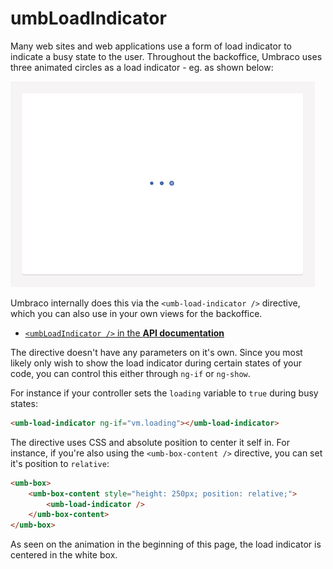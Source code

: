 # umbLoadIndicator

Many web sites and web applications use a form of load indicator to indicate a busy state to the user. Throughout the backoffice, Umbraco uses three animated circles as a load indicator - eg. as shown below:

![Example of the load indicator](../../../../../10/umbraco-cms/reference/angular/directives/images/umbLoadIndicator.gif)

Umbraco internally does this via the `<umb-load-indicator />` directive, which you can also use in your own views for the backoffice.

* [`<umbLoadIndicator />` in the **API documentation**](https://apidocs.umbraco.com/v12/ui/#/api/umbraco.directives.directive:umbLoadIndicator)

The directive doesn't have any parameters on it's own. Since you most likely only wish to show the load indicator during certain states of your code, you can control this either through `ng-if` or `ng-show`.

For instance if your controller sets the `loading` variable to `true` during busy states:

```html
<umb-load-indicator ng-if="vm.loading"></umb-load-indicator>
```

The directive uses CSS and absolute position to center it self in. For instance, if you're also using the `<umb-box-content />` directive, you can set it's position to `relative`:

```html
<umb-box>
    <umb-box-content style="height: 250px; position: relative;">
        <umb-load-indicator />
    </umb-box-content>
</umb-box>
```

As seen on the animation in the beginning of this page, the load indicator is centered in the white box.
